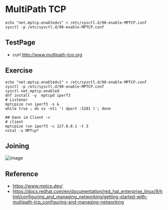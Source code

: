 # MultiPath TCP 

```
echo "net.mptcp.enabled=1" > /etc/sysctl.d/90-enable-MPTCP.conf
sysctl -p /etc/sysctl.d/90-enable-MPTCP.conf
```

## TestPage 

  * curl http://www.multipath-tcp.org

## Exercise 

```
echo "net.mptcp.enabled=1" > /etc/sysctl.d/90-enable-MPTCP.conf
sysctl -p /etc/sysctl.d/90-enable-MPTCP.conf
sysctl net.mptcp.enabled
dnf install -y  mptcpd iperf3
# Listener 
mptcpize run iperf3 -s &
while true ; do ss -nti '( dport :5201 )'; done

## Dann im Client -> 
# client 
mptcpize run iperf3 -c 127.0.0.1 -t 3
nstat -s MPTcp*
```


## Joining 

![image](https://github.com/user-attachments/assets/dc7adea8-d75a-4b1d-941f-6dccfa60e9fd)

## Reference 

  * https://www.mptcp.dev/
  * https://docs.redhat.com/en/documentation/red_hat_enterprise_linux/9/html/configuring_and_managing_networking/getting-started-with-multipath-tcp_configuring-and-managing-networking
    
